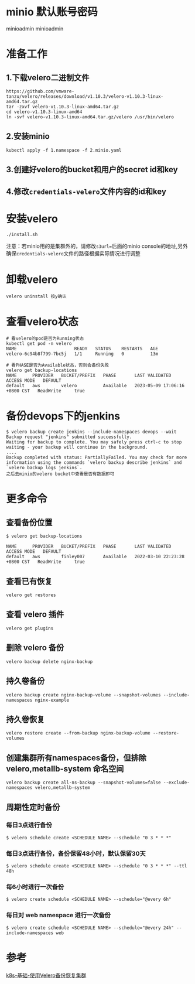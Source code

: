 # minio 默认账号密码
minioadmin
minioadmin

# 准备工作
## 1.下载velero二进制文件
```
https://github.com/vmware-tanzu/velero/releases/download/v1.10.3/velero-v1.10.3-linux-amd64.tar.gz
tar -zxvf velero-v1.10.3-linux-amd64.tar.gz
cd velero-v1.10.3-linux-amd64
ln -svf velero-v1.10.3-linux-amd64.tar.gz/velero /usr/bin/velero
```

## 2.安装minio
```
kubectl apply -f 1.namespace -f 2.minio.yaml
```

## 3.创建好velero的bucket和用户的secret id和key

## 4.修改`credentials-velero`文件内容的id和key

# 安装velero
```
./install.sh
```

注意：若minio用的是集群外的，请修改`s3url=`后面的minio console的地址,另外确保`credentials-velero`文件的路径根据实际情况进行调整

# 卸载velero
```
velero uninstall 按y确认
```

# 查看velero状态
```
# 看velero的pod是否为Running状态
kubectl get pod -n velero
NAME                      READY   STATUS    RESTARTS   AGE
velero-6c94b8f799-7bc5j   1/1     Running   0          13m

# 看PHASE是否为Available状态，否则会备份失败
velero get backup-locations
NAME      PROVIDER   BUCKET/PREFIX   PHASE       LAST VALIDATED                  ACCESS MODE   DEFAULT
default   aws        velero          Available   2023-05-09 17:06:16 +0800 CST   ReadWrite     true
```

# 备份devops下的jenkins
```
$ velero backup create jenkins --include-namespaces devops --wait
Backup request "jenkins" submitted successfully.
Waiting for backup to complete. You may safely press ctrl-c to stop waiting - your backup will continue in the background.
....
Backup completed with status: PartiallyFailed. You may check for more information using the commands `velero backup describe jenkins` and `velero backup logs jenkins`.
之后去minio的velero bucket中查看是否有数据即可
```

# 更多命令

## 查看备份位置
```
$ velero get backup-locations

NAME      PROVIDER   BUCKET/PREFIX   PHASE       LAST VALIDATED                  ACCESS MODE   DEFAULT
default   aws        finley007       Available   2022-03-10 22:23:28 +0800 CST   ReadWrite     true
```

## 查看已有恢复
```
velero get restores
```

## 查看 velero 插件
```
velero get plugins
```

## 删除 velero 备份
```
velero backup delete nginx-backup
```

## 持久卷备份
```
velero backup create nginx-backup-volume --snapshot-volumes --include-namespaces nginx-example
```

## 持久卷恢复
```
velero restore create --from-backup nginx-backup-volume --restore-volumes
```

## 创建集群所有namespaces备份，但排除 velero,metallb-system 命名空间
```
velero backup create all-ns-backup --snapshot-volumes=false --exclude-namespaces velero,metallb-system
```

## 周期性定时备份
### 每日3点进行备份
```
$ velero schedule create <SCHEDULE NAME> --schedule "0 3 * * *"
```

### 每日3点进行备份，备份保留48小时，默认保留30天
```
$ velero schedule create <SCHEDULE NAME> --schedule "0 3 * * *" --ttl 48h
```

### 每6小时进行一次备份
```
$ velero create schedule <SCHEDULE NAME> --schedule="@every 6h"
```

### 每日对 web namespace 进行一次备份
```
$ velero create schedule <SCHEDULE NAME> --schedule="@every 24h" --include-namespaces web
```

# 参考
[k8s-基础-使用Velero备份恢复集群][0]

[0]: https://blog.mafeifan.com/DevOps/K8s/k8s-%E5%9F%BA%E7%A1%80-%E4%BD%BF%E7%94%A8Velero%E5%A4%87%E4%BB%BD%E6%81%A2%E5%A4%8D%E9%9B%86%E7%BE%A4.html
